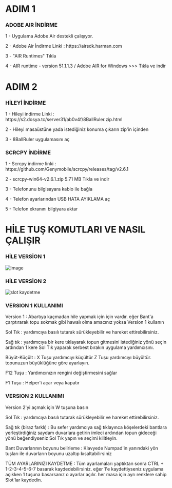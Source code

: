 # ADIM 1

### ADOBE AIR İNDİRME
<p>1 - Uygulama Adobe Air destekli çalışıyor.
<p>2 - Adobe Air İndirme Linki : https://airsdk.harman.com 
<p>3 - "AIR Runtimes" Tıkla
<p>4 - AIR runtime - version 51.1.1.3  /  Adobe AIR for Windows >>> Tıkla ve indir

# ADIM 2
### HİLEYİ İNDİRME
<p>1 - Hileyi indirme Linki : https://s2.dosya.tc/server31/ab0v4f/8BallRuler.zip.html
<p>2 - Hileyi masaüstüne yada istediğiniz konuma çıkarın zip'in içinden
<p>3 - 8BallRuler uygulamasını aç

### SCRCPY İNDİRME
<p>1 - Scrcpy indirme linki : https://github.com/Genymobile/scrcpy/releases/tag/v2.6.1
<p>2 - scrcpy-win64-v2.6.1.zip 5.71 MB Tıkla ve indir
<p>3 - Telefonunu bilgisayara kablo ile bağla
<p>4 - Telefon ayarlarından USB HATA AYIKLAMA aç
<p>5 - Telefon ekranını bilgiyara aktar

# HİLE TUŞ KOMUTLARI VE NASIL ÇALIŞIR
### HİLE VERSİON 1
![image](https://github.com/user-attachments/assets/0f19fa9f-8f5e-42a5-a944-26991ae3e1d8)

### HİLE VERSİON 2
![slot kaydetme](https://github.com/user-attachments/assets/951f6c60-fc17-4d31-99ed-0cee3eb11c5d)

### VERSION 1 KULLANIMI
<p> Version 1 :  Abartıya kaçmadan hile yapmak için için vardır. eğer Bant'a çarptırarak topu sokmak gibi hawalı olma amacınız yoksa Version 1 kullanın
<p> Sol Tık : yardımcıya basılı tutarak sürükleyebilir ve hareket ettirebilirsiniz.
<p> Sağ tık : yardımcıya bir kere tıklayarak topun gitmesini istediğiniz yönü seçin ardından 1 kere Sol Tık yaparak serbest bırakın uygulama yardımcısını.
<p> Büyüt-Küçült : X Tuşu yardımcıyı küçültür Z Tuşu yardımcıyı büyültür. topunuzun büyüklüğüne göre ayarlayın.
<p> F12 Tuşu : Yardımcınızın rengini değiştirmesini sağlar
<p> F1 Tuşu : Helper'i açar veya kapatır

### VERSION 2 KULLANIMI
<p> Version 2'yi açmak için W tuşuna basın
<p> Sol Tık : yardımcıya basılı tutarak sürükleyebilir ve hareket ettirebilirsiniz.
<p> Sağ tık (biraz farklı) : Bu sefer yardımcıya sağ tıklayınca  köşelerdeki bantlara yerleştirdiğiniz saydam duvarlara getirin imleci ardından topun gideceği yönü beğendiyseniz Sol Tık yapın ve seçimi kilitleyin.
<p> Bant Duvarlarının boyunu belirleme : Klavyede Numpad'in yanındaki yön tuşları ile duvarların boyunu uzaltıp kısaltabilirsiniz

<p> TÜM AYARLARINIZI KAYDETME : Tüm ayarlamaları yaptıktan sonra CTRL + 1-2-3-4-5-6-7 basarak kaydedebilirsiniz. eğer 1'e kaydettiyseniz uygulama açıkken 1 tuşuna basarsanız o ayarlar açılır. her masa için ayrı renklere sahip Slot'lar kaydedin.
